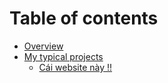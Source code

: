 # Table of contents

* [Overview](README.md)
* [My typical projects](<README (1).md>)
  * [Cái website này !!](readme/cai-website-nay.md)
